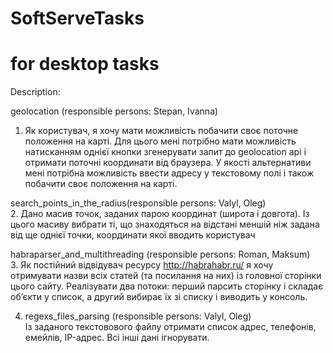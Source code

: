 SoftServeTasks
==============

for desktop tasks
==============
Description: 


geolocation (responsible persons: Stepan, Ivanna)<br>
1. Як користувач, я хочу мати можливість побачити своє поточне положення на карті. Для цього мені потрібно мати можливість натисканням однієї кнопки згенерувати запит до geolocation api і отримати поточні координати від браузера.
У якості альтернативи мені потрібна можливість ввести адресу у текстовому полі і також побачити своє положення на карті.


search_points_in_the_radius(responsible persons: Valyl, Oleg)<br>
2. Дано масив точок, заданих парою координат (широта і довгота). Із цього масиву вибрати ті, що знаходяться на відстані меншій ніж задана від ще однієї точки, координати якої вводить користувач


habraparser_and_multithreading (responsible persons: Roman, Maksum)<br>
3. Як постійний відвідувач ресурсу http://habrahabr.ru/ я хочу отримувати назви всіх статей (та посилання на них) із головної сторінки цього сайту.
Реалізувати два потоки: перший парсить сторінку і складає об’єкти у список, а другий вибирає їх зі списку і виводить у консоль.


4. regexs_files_parsing (responsible persons: Valyl, Oleg)<br>
Із заданого текстовового файлу отримати список адрес, телефонів, емейлів, IP-адрес. Всі інші дані ігнорувати.
